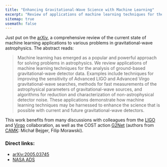 ```yaml
---
title: "Enhancing Gravitational-Wave Science with Machine Learning"
excerpt: "Review of applications of machine learning techniques for the analysis of ground-based gravitational-wave detector data"
sitemap: true
usemath: false  
---
```


Just put on the [arXiv](https://arxiv.org/abs/2005.03745), a comprehensive review of the current state of machine learning applications to various problems in gravitational-wave astrophysics. The abstract reads: 

> Machine learning has emerged as a popular and powerful approach for solving problems in astrophysics. We review applications of machine learning techniques for the analysis of ground-based gravitational-wave detector data. Examples include techniques for improving the sensitivity of Advanced LIGO and Advanced Virgo gravitational-wave searches, methods for fast measurements of the astrophysical parameters of gravitational-wave sources, and algorithms for reduction and characterization of non-astrophysical detector noise. These applications demonstrate how machine learning techniques may be harnessed to enhance the science that is possible with current and future gravitational-wave detectors.

This work benefits from many discussions with colleagues from the [LIGO](https://ligo.org) and [Virgo](https://virgo-gw.eu) collaboration, as well as the COST action [G2Net](https://g2net.eu) (authors from [CAMK](https://www.camk.edu.pl): Michał Bejger, Filip Morawski).

### Direct links: 

* [arXiv:2005.03745](https://arxiv.org/abs/2005.03745)
* [NASA ADS](https://ui.adsabs.harvard.edu/abs/2020arXiv200503745C/abstract)

